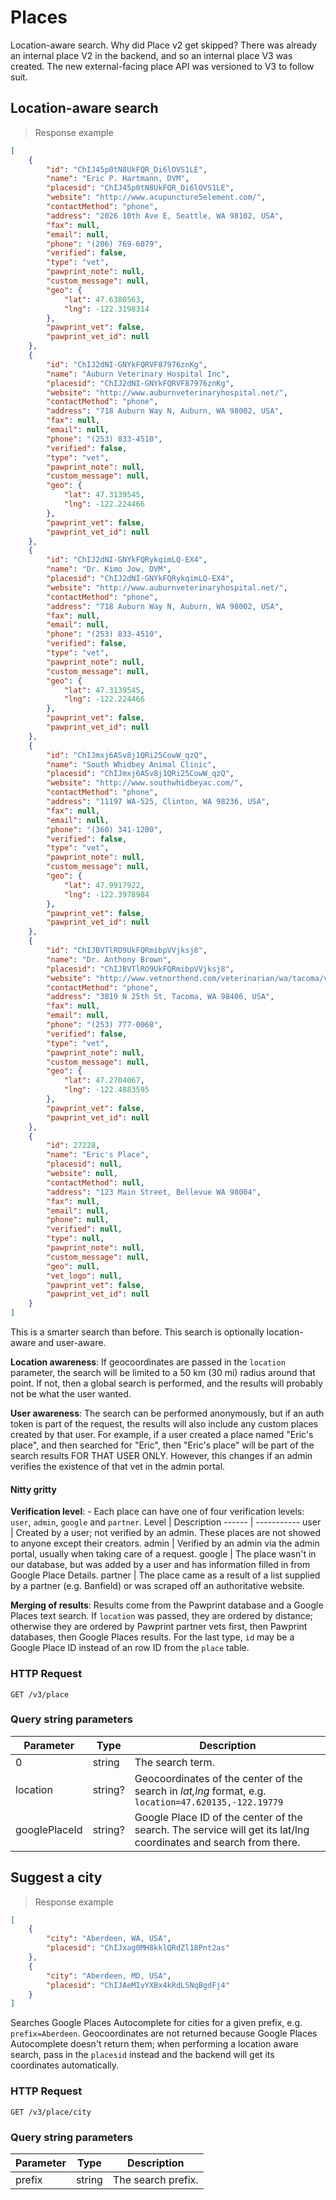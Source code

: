 # Places
Location-aware search. Why did Place v2 get skipped? There was already an internal place V2 in the backend, and so an internal place V3 was created. The new external-facing place API was versioned to V3 to follow suit.

## Location-aware search

> Response example

```json
[
    {
        "id": "ChIJ45p0tN8UkFQR_Di6lOVS1LE",
        "name": "Eric P. Hartmann, DVM",
        "placesid": "ChIJ45p0tN8UkFQR_Di6lOVS1LE",
        "website": "http://www.acupuncture5element.com/",
        "contactMethod": "phone",
        "address": "2026 10th Ave E, Seattle, WA 98102, USA",
        "fax": null,
        "email": null,
        "phone": "(206) 769-6079",
        "verified": false,
        "type": "vet",
        "pawprint_note": null,
        "custom_message": null,
        "geo": {
            "lat": 47.6380563,
            "lng": -122.3198314
        },
        "pawprint_vet": false,
        "pawprint_vet_id": null
    },
    {
        "id": "ChIJ2dNI-GNYkFQRVF87976znKg",
        "name": "Auburn Veterinary Hospital Inc",
        "placesid": "ChIJ2dNI-GNYkFQRVF87976znKg",
        "website": "http://www.auburnveterinaryhospital.net/",
        "contactMethod": "phone",
        "address": "718 Auburn Way N, Auburn, WA 98002, USA",
        "fax": null,
        "email": null,
        "phone": "(253) 833-4510",
        "verified": false,
        "type": "vet",
        "pawprint_note": null,
        "custom_message": null,
        "geo": {
            "lat": 47.3139545,
            "lng": -122.224466
        },
        "pawprint_vet": false,
        "pawprint_vet_id": null
    },
    {
        "id": "ChIJ2dNI-GNYkFQRykqimLQ-EX4",
        "name": "Dr. Kimo Jow, DVM",
        "placesid": "ChIJ2dNI-GNYkFQRykqimLQ-EX4",
        "website": "http://www.auburnveterinaryhospital.net/",
        "contactMethod": "phone",
        "address": "718 Auburn Way N, Auburn, WA 98002, USA",
        "fax": null,
        "email": null,
        "phone": "(253) 833-4510",
        "verified": false,
        "type": "vet",
        "pawprint_note": null,
        "custom_message": null,
        "geo": {
            "lat": 47.3139545,
            "lng": -122.224466
        },
        "pawprint_vet": false,
        "pawprint_vet_id": null
    },
    {
        "id": "ChIJmxj6ASv8j1QRi25CowW_qzQ",
        "name": "South Whidbey Animal Clinic",
        "placesid": "ChIJmxj6ASv8j1QRi25CowW_qzQ",
        "website": "http://www.southwhidbeyac.com/",
        "contactMethod": "phone",
        "address": "11197 WA-525, Clinton, WA 98236, USA",
        "fax": null,
        "email": null,
        "phone": "(360) 341-1200",
        "verified": false,
        "type": "vet",
        "pawprint_note": null,
        "custom_message": null,
        "geo": {
            "lat": 47.9917922,
            "lng": -122.3978984
        },
        "pawprint_vet": false,
        "pawprint_vet_id": null
    },
    {
        "id": "ChIJBVTlRO9UkFQRmibpVVjksj8",
        "name": "Dr. Anthony Brown",
        "placesid": "ChIJBVTlRO9UkFQRmibpVVjksj8",
        "website": "http://www.vetnorthend.com/veterinarian/wa/tacoma/veterinarians",
        "contactMethod": "phone",
        "address": "3819 N 25th St, Tacoma, WA 98406, USA",
        "fax": null,
        "email": null,
        "phone": "(253) 777-0068",
        "verified": false,
        "type": "vet",
        "pawprint_note": null,
        "custom_message": null,
        "geo": {
            "lat": 47.2704067,
            "lng": -122.4883595
        },
        "pawprint_vet": false,
        "pawprint_vet_id": null
    },
    {
        "id": 27228,
        "name": "Eric's Place",
        "placesid": null,
        "website": null,
        "contactMethod": null,
        "address": "123 Main Street, Bellevue WA 98004",
        "fax": null,
        "email": null,
        "phone": null,
        "verified": null,
        "type": null,
        "pawprint_note": null,
        "custom_message": null,
        "geo": null,
        "vet_logo": null,
        "pawprint_vet": false,
        "pawprint_vet_id": null
    }
]
```

This is a smarter search than before. This search is optionally location-aware and user-aware.

**Location awareness**: If geocoordinates are passed in the `location` parameter, the search will be limited to a 50 km (30 mi) radius around that point. If not, then a global search is performed, and the results will probably not be what the user wanted.

**User awareness**: The search can be performed anonymously, but if an auth token is part of the request, the results will also include any custom places created by that user. For example, if a user created a place named "Eric's place", and then searched for "Eric", then "Eric's place" will be part of the search results FOR THAT USER ONLY. However, this changes if an admin verifies the existence of that vet in the admin portal.

#### Nitty gritty
**Verification level**: - Each place can have one of four verification levels: `user`, `admin`, `google` and `partner`. 
Level  | Description
------ | -----------
user | Created by a user; not verified by an admin. These places are not showed to anyone except their creators.
admin | Verified by an admin via the admin portal, usually when taking care of a request.
google | The place wasn't in our database, but was added by a user and has information filled in from Google Place Details.
partner | The place came as a result of a list supplied by a partner (e.g. Banfield) or was scraped off an authoritative website.

**Merging of results**: Results come from the Pawprint database and a Google Places text search. If `location` was passed, they are ordered by distance; otherwise they are ordered by Pawprint partner vets first, then Pawprint databases, then Google Places results. For the last type, `id` may be a Google Place ID instead of an row ID from the `place` table.

### HTTP Request
`GET /v3/place`

### Query string parameters
Parameter | Type | Description
--------- | ---- | -----------
0 | string | The search term.
location | string? | Geocoordinates of the center of the search in _lat,lng_ format, e.g. `location=47.620135,-122.19779`
googlePlaceId | string? | Google Place ID of the center of the search. The service will get its lat/lng coordinates and search from there.

## Suggest a city

> Response example

```json
[
    {
        "city": "Aberdeen, WA, USA",
        "placesid": "ChIJxag0MH8kklQRdZl18Pnt2as"
    },
    {
        "city": "Aberdeen, MD, USA",
        "placesid": "ChIJAeMIvYXBx4kRdLSNqBgdFj4"
    }
]
```

Searches Google Places Autocomplete for cities for a given prefix, e.g. `prefix=Aberdeen`. Geocoordinates are not returned
because Google Places Autocomplete doesn't return them; when performing a location aware search, pass in the `placesid` instead
and the backend will get its coordinates automatically.

### HTTP Request
`GET /v3/place/city`

### Query string parameters
Parameter | Type | Description
--------- | ---- | -----------
prefix | string | The search prefix.